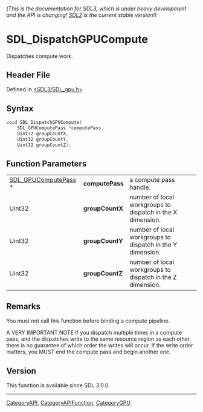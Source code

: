 ###### (This is the documentation for SDL3, which is under heavy development and the API is changing! [SDL2](https://wiki.libsdl.org/SDL2/) is the current stable version!)
# SDL_DispatchGPUCompute

Dispatches compute work.

## Header File

Defined in [<SDL3/SDL_gpu.h>](https://github.com/libsdl-org/SDL/blob/main/include/SDL3/SDL_gpu.h)

## Syntax

```c
void SDL_DispatchGPUCompute(
    SDL_GPUComputePass *computePass,
    Uint32 groupCountX,
    Uint32 groupCountY,
    Uint32 groupCountZ);
```

## Function Parameters

|                                            |                 |                                                            |
| ------------------------------------------ | --------------- | ---------------------------------------------------------- |
| [SDL_GPUComputePass](SDL_GPUComputePass) * | **computePass** | a compute pass handle.                                     |
| Uint32                                     | **groupCountX** | number of local workgroups to dispatch in the X dimension. |
| Uint32                                     | **groupCountY** | number of local workgroups to dispatch in the Y dimension. |
| Uint32                                     | **groupCountZ** | number of local workgroups to dispatch in the Z dimension. |

## Remarks

You must not call this function before binding a compute pipeline.

A VERY IMPORTANT NOTE If you dispatch multiple times in a compute pass, and
the dispatches write to the same resource region as each other, there is no
guarantee of which order the writes will occur. If the write order matters,
you MUST end the compute pass and begin another one.

## Version

This function is available since SDL 3.0.0.

----
[CategoryAPI](CategoryAPI), [CategoryAPIFunction](CategoryAPIFunction), [CategoryGPU](CategoryGPU)


